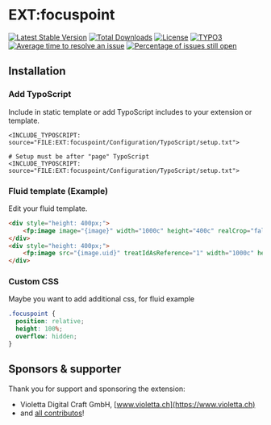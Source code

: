 # EXT:focuspoint

[![Latest Stable Version](https://poser.pugx.org/lochmueller/focuspoint/v/stable)](https://packagist.org/packages/lochmueller/focuspoint)
[![Total Downloads](https://poser.pugx.org/lochmueller/focuspoint/downloads)](https://packagist.org/packages/lochmueller/focuspoint)
[![License](https://poser.pugx.org/lochmueller/focuspoint/license)](https://packagist.org/packages/lochmueller/focuspoint)
[![TYPO3](https://img.shields.io/badge/TYPO3-10-orange.svg)](https://typo3.org/)
[![Average time to resolve an issue](http://isitmaintained.com/badge/resolution/lochmueller/focuspoint.svg)](http://isitmaintained.com/project/lochmueller/focuspoint "Average time to resolve an issue")
[![Percentage of issues still open](http://isitmaintained.com/badge/open/lochmueller/focuspoint.svg)](http://isitmaintained.com/project/lochmueller/focuspoint "Percentage of issues still open")

## Installation

### Add TypoScript
Include in static template or add TypoScript includes to your extension or template.
```typo3_typoscript
<INCLUDE_TYPOSCRIPT: source="FILE:EXT:focuspoint/Configuration/TypoScript/setup.txt">

# Setup must be after "page" TypoScript
<INCLUDE_TYPOSCRIPT: source="FILE:EXT:focuspoint/Configuration/TypoScript/setup.txt">
```

### Fluid template (Example)
Edit your fluid template.
```html
<div style="height: 400px;">
    <fp:image image="{image}" width="1000c" height="400c" realCrop="false"/>
</div>
<div style="height: 400px;">
    <fp:image src="{image.uid}" treatIdAsReference="1" width="1000c" height="400c" realCrop="false"/>
</div>
```

### Custom CSS
Maybe you want to add additional css, for fluid example
```css
.focuspoint {
  position: relative;
  height: 100%;
  overflow: hidden;
}
```

## Sponsors & supporter

Thank you for support and sponsoring the extension:

- Violetta Digital Craft GmbH, [www.violetta.ch](https://www.violetta.ch)
- and [all contributos](https://github.com/lochmueller/focuspoint/graphs/contributors)!

